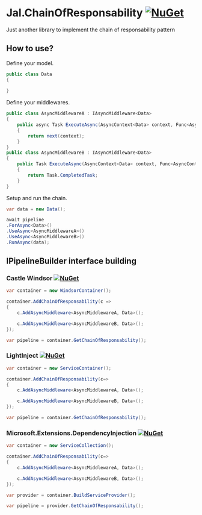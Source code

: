 # Jal.ChainOfResponsability [![NuGet](https://img.shields.io/nuget/v/Jal.Factory.svg)](https://www.nuget.org/packages/Jal.Factory) 
Just another library to implement the chain of responsability pattern

## How to use?
Define your model.
```csharp
public class Data
{
    
}
```
Define your middlewares.
```csharp
public class AsyncMiddlewareA : IAsyncMiddleware<Data>
{
    public async Task ExecuteAsync(AsyncContext<Data> context, Func<AsyncContext<Data>, Task> next)
    {
        return next(context);
    }
}
public class AsyncMiddlewareB : IAsyncMiddleware<Data>
{
    public Task ExecuteAsync(AsyncContext<Data> context, Func<AsyncContext<Data>, Task> next)
    {
        return Task.CompletedTask;
    }
}
```
Setup and run the chain.
```csharp
var data = new Data();

await pipeline
.ForAsync<Data>()
.UseAsync<AsyncMiddlewareA>()
.UseAsync<AsyncMiddlewareB>()
.RunAsync(data);
```
## IPipelineBuilder interface building

### Castle Windsor [![NuGet](https://img.shields.io/nuget/v/Jal.ChainOfResponsability.Installer.svg)](https://www.nuget.org/packages/Jal.ChainOfResponsability.Installer)

```csharp
var container = new WindsorContainer();

container.AddChainOfResponsability(c =>
{
    c.AddAsyncMiddleware<AsyncMiddlewareA, Data>();

    c.AddAsyncMiddleware<AsyncMiddlewareB, Data>();
});

var pipeline = container.GetChainOfResponsability();
``` 
### LightInject [![NuGet](https://img.shields.io/nuget/v/Jal.ChainOfResponsability.LightInject.Installer.svg)](https://www.nuget.org/packages/Jal.ChainOfResponsability.LightInject.Installer)

```csharp
var container = new ServiceContainer();

container.AddChainOfResponsability(c=>
{
    c.AddAsyncMiddleware<AsyncMiddlewareA, Data>();

    c.AddAsyncMiddleware<AsyncMiddlewareB, Data>();
});

var pipeline = container.GetChainOfResponsability();
``` 

### Microsoft.Extensions.DependencyInjection [![NuGet](https://img.shields.io/nuget/v/Jal.ChainOfResponsability.Microsoft.Extensions.DependencyInjection.svg)](https://www.nuget.org/packages/Jal.ChainOfResponsability.Microsoft.Extensions.DependencyInjection)

```csharp
var container = new ServiceCollection();

container.AddChainOfResponsability(c=>
{
    c.AddAsyncMiddleware<AsyncMiddlewareA, Data>();

    c.AddAsyncMiddleware<AsyncMiddlewareB, Data>();
});

var provider = container.BuildServiceProvider();

var pipeline = provider.GetChainOfResponsability();
``` 
